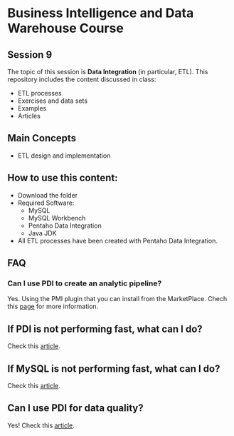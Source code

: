 # Business Intelligence and Data Warehouse Course

## Session 9

The topic of this session is **Data Integration** (in particular, ETL). This repository includes the content discussed in class:

  - ETL processes
  - Exercises and data sets
  - Examples
  - Articles

## Main Concepts

  - ETL design and implementation

## How to use this content:

  - Download the folder
  - Required Software:
  	- MySQL
	- MySQL Workbench
  	- Pentaho Data Integration
  	- Java JDK
  - All ETL processes have been created with Pentaho Data Integration.

## FAQ

### Can I use PDI to create an analytic pipeline?

Yes. Using the PMI plugin that you can install from the MarketPlace. Chech this [page](https://community.hds.com/community/products-and-solutions/pentaho/blog/2018/03/06/pmi-installation-and-developer-guides) for more information.

## If PDI is not performing fast, what can I do?

Check this [article](https://help.pentaho.com/Documentation/8.1/Setup/Administration/Performance_Tuning).

## If MySQL is not performing fast, what can I do?

Check this [article](https://dev.mysql.com/doc/refman/8.0/en/optimization.html).

## Can I use PDI for data quality?

Yes! Check this [article](https://help.pentaho.com/Documentation/6.1/0J0/0C0/050/010).
